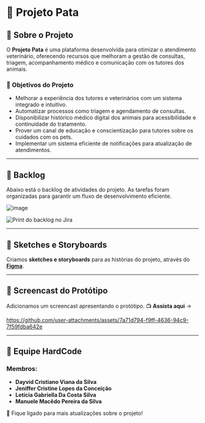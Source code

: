 # 🐾 Projeto Pata

## 📌 Sobre o Projeto
O **Projeto Pata** é uma plataforma desenvolvida para otimizar o atendimento veterinário, oferecendo recursos que melhoram a gestão de consultas, triagem, acompanhamento médico e comunicação com os tutores dos animais.

### 🎯 Objetivos do Projeto
- Melhorar a experiência dos tutores e veterinários com um sistema integrado e intuitivo.
- Automatizar processos como triagem e agendamento de consultas.
- Disponibilizar histórico médico digital dos animais para acessibilidade e continuidade do tratamento.
- Prover um canal de educação e conscientização para tutores sobre os cuidados com os pets.
- Implementar um sistema eficiente de notificações para atualização de atendimentos.

---

## 📌 Backlog
Abaixo está o backlog de atividades do projeto. As tarefas foram organizadas para garantir um fluxo de desenvolvimento eficiente.

![image](https://github.com/user-attachments/assets/33d8a6f5-ad30-4adf-a3ae-07190d818e7f)
 
![Print do backlog no Jira](caminho/para/print_backlog.png)

---

## 🎨 Sketches e Storyboards
Criamos **sketches e storyboards** para as histórias do projeto, através do **[Figma](https://www.figma.com/design/BvlxIOgN4E6DVmO70IOth9/P.A.T.A.---FIGMA?node-id=138-24&p=f&t=vNuUUbZ3sd5p0CMZ-0)**.

---

## 🎥 Screencast do Protótipo
Adicionamos um screencast apresentando o protótipo. 
📺 **Assista aqui** → 


https://github.com/user-attachments/assets/7a71d794-f9ff-4636-94c9-7f59fdba642e



---

## 👥 Equipe HardCode  

### Membros:
- **Dayvid Cristiano Viana da Silva**  
- **Jeniffer Cristine Lopes da Conceição**  
- **Letícia Gabriella Da Costa Silva**  
- **Manuele Macêdo Pereira da Silva**  

🚀 Fique ligado para mais atualizações sobre o projeto!

